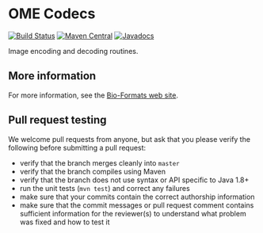 # OME Codecs

[![Build Status](https://github.com/ome/ome-codecs/workflows/Maven/badge.svg)](https://github.com/ome/ome-codecs/actions)
[![Maven Central](https://img.shields.io/maven-central/v/org.openmicroscopy/ome-codecs.svg)](http://search.maven.org/#search%7Cgav%7C1%7Cg%3A%22org.openmicroscopy%22%20AND%20a%3A%22ome-codecs%22)
[![Javadocs](http://javadoc.io/badge/org.openmicroscopy/ome-codecs.svg)](http://javadoc.io/doc/org.openmicroscopy/ome-codecs)

Image encoding and decoding routines.

More information
----------------

For more information, see the [Bio-Formats web
site](http://www.openmicroscopy.org/site/products/bio-formats).


Pull request testing
--------------------

We welcome pull requests from anyone, but ask that you please verify the
following before submitting a pull request:

 * verify that the branch merges cleanly into ```master```
 * verify that the branch compiles using Maven
 * verify that the branch does not use syntax or API specific to Java 1.8+
 * run the unit tests (```mvn test```) and correct any failures
 * make sure that your commits contain the correct authorship information
 * make sure that the commit messages or pull request comment contains
   sufficient information for the reviewer(s) to understand what problem was
   fixed and how to test it

